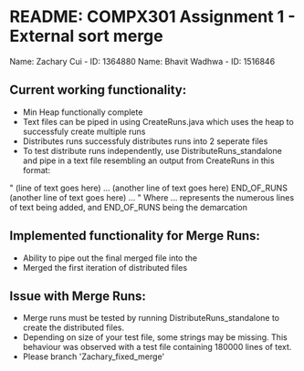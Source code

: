 # README: COMPX301 Assignment 1 - External sort merge

Name: Zachary Cui - ID: 1364880
Name: Bhavit Wadhwa - ID: 1516846


## Current working functionality:
- Min Heap functionally complete
- Text files can be piped in using CreateRuns.java which uses the heap to successfuly create multiple runs
- Distributes runs successfuly distributes runs into 2 seperate files
- To test distribute runs independently, use DistributeRuns_standalone and pipe in a text file resembling an output from CreateRuns in this format: 

"
(line of text goes here)
...
(another line of text goes here)
END_OF_RUNS
(another line of text goes here)
...
"
Where ... represents the numerous lines of text being added, and END_OF_RUNS being the demarcation

## Implemented functionality for Merge Runs:
- Ability to pipe out the final merged file into the
- Merged the first iteration of distributed files


## Issue with Merge Runs:
- Merge runs must be tested by running DistributeRuns_standalone to create the distributed files. 
- Depending on size of your test file, some strings may be missing. This behaviour was observed with a test file containing 180000 lines of text.
- Please branch 'Zachary_fixed_merge'




